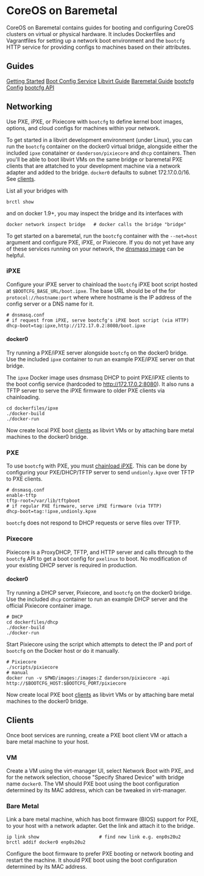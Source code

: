 
# CoreOS on Baremetal

CoreOS on Baremetal contains guides for booting and configuring CoreOS clusters on virtual or physical hardware. It includes Dockerfiles and Vagrantfiles for setting up a network boot environment and the `bootcfg` HTTP service for providing configs to machines based on their attributes.

## Guides

[Getting Started](docs/getting-started.md)
[Boot Config Service](docs/bootcfg.md)
[Libvirt Guide](docs/virtual-hardware.md)
[Baremetal Guide](docs/physical-hardware.md)
[bootcfg Config](docs/config.md)
[bootcfg API](docs/api.md)

## Networking

Use PXE, iPXE, or Pixiecore with `bootcfg` to define kernel boot images, options, and cloud configs for machines within your network.

To get started in a libvirt development environment (under Linux), you can run the `bootcfg` container on the docker0 virtual bridge, alongside either the included `ipxe` conatainer or `danderson/pixiecore` and `dhcp` containers. Then you'll be able to boot libvirt VMs on the same bridge or baremetal PXE clients that are attatched to your development machine via a network adapter and added to the bridge. `docker0` defaults to subnet 172.17.0.0/16. See [clients](#clients).

List all your bridges with

    brctl show

and on docker 1.9+, you may inspect the bridge and its interfaces with

    docker network inspect bridge   # docker calls the bridge "bridge"


To get started on a baremetal, run the `bootcfg` container with the `--net=host` argument and configure PXE, iPXE, or Pixiecore. If you do not yet have any of these services running on your network, the [dnsmasq image](dockerfiles/dnsmasq) can be helpful.

### iPXE

Configure your iPXE server to chainload the `bootcfg` iPXE boot script hosted at `$BOOTCFG_BASE_URL/boot.ipxe`. The base URL should be of the for `protocol://hostname:port` where where hostname is the IP address of the config server or a DNS name for it.

    # dnsmasq.conf
    # if request from iPXE, serve bootcfg's iPXE boot script (via HTTP)
    dhcp-boot=tag:ipxe,http://172.17.0.2:8080/boot.ipxe

#### docker0

Try running a PXE/iPXE server alongside `bootcfg` on the docker0 bridge. Use the included `ipxe` container to run an example PXE/iPXE server on that bridge.

The `ipxe` Docker image uses dnsmasq DHCP to point PXE/iPXE clients to the boot config service (hardcoded to http://172.17.0.2:8080). It also runs a TFTP server to serve the iPXE firmware to older PXE clients via chainloading.

    cd dockerfiles/ipxe
    ./docker-build
    ./docker-run

Now create local PXE boot [clients](#clients) as libvirt VMs or by attaching bare metal machines to the docker0 bridge.

### PXE

To use `bootcfg` with PXE, you must [chainload iPXE](http://ipxe.org/howto/chainloading). This can be done by configuring your PXE/DHCP/TFTP server to send `undionly.kpxe` over TFTP to PXE clients.

    # dnsmasq.conf
    enable-tftp
    tftp-root=/var/lib/tftpboot
    # if regular PXE firmware, serve iPXE firmware (via TFTP)
    dhcp-boot=tag:!ipxe,undionly.kpxe

`bootcfg` does not respond to DHCP requests or serve files over TFTP.

### Pixecore

Pixiecore is a ProxyDHCP, TFTP, and HTTP server and calls through to the `bootcfg` API to get a boot config for `pxelinux` to boot. No modification of your existing DHCP server is required in production.

#### docker0

Try running a DHCP server, Pixiecore, and `bootcfg` on the docker0 bridge. Use the included `dhcp` container to run an example DHCP server and the official Pixiecore container image.

    # DHCP
    cd dockerfiles/dhcp
    ./docker-build
    ./docker-run

Start Pixiecore using the script which attempts to detect the IP and port of `bootcfg` on the Docker host or do it manually.

    # Pixiecore
    ./scripts/pixiecore
    # manual
    docker run -v $PWD/images:/images:Z danderson/pixiecore -api http://$BOOTCFG_HOST:$BOOTCFG_PORT/pixiecore

Now create local PXE boot [clients](#clients) as libvirt VMs or by attaching bare metal machines to the docker0 bridge.

## Clients

Once boot services are running, create a PXE boot client VM or attach a bare metal machine to your host.

### VM

Create a VM using the virt-manager UI, select Network Boot with PXE, and for the network selection, choose "Specify Shared Device" with bridge name `docker0`. The VM should PXE boot using the boot configuration determined by its MAC address, which can be tweaked in virt-manager.

### Bare Metal

Link a bare metal machine, which has boot firmware (BIOS) support for PXE, to your host with a network adapter. Get the link and attach it to the bridge.

    ip link show                      # find new link e.g. enp0s20u2
    brctl addif docker0 enp0s20u2

Configure the boot firmware to prefer PXE booting or network booting and restart the machine. It should PXE boot using the boot configuration determined by its MAC address.
